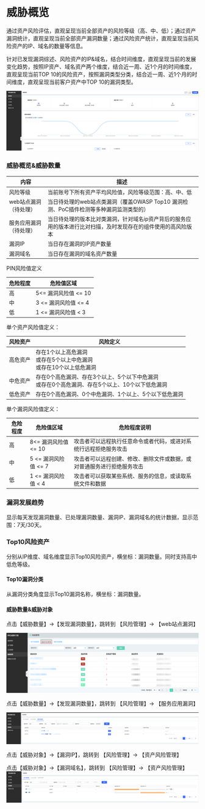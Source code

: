 # 威胁概览

​		通过资产风险评估，直观呈现当前全部资产的风险等级（高、中、低）；通过资产漏洞统计，直观呈现当前全部资产漏洞数量；通过风险资产统计，直观呈现当前风险资产的IP、域名的数量等信息。

​		针对已发现漏洞综述、风险资产的IP&域名，结合时间维度，直观呈现当前的发展变化趋势，按照IP资产、域名资产两个维度，结合近一周、近1个月的时间维度，直观呈现当前TOP 10的风险资产，按照漏洞类型分类，结合近一周、近1个月的时间维度，直观呈现当前客户资产中TOP 10的漏洞类型。

![](../../../../image/Website-Threat-Inspector/WTS2022-01-01.png)		

### 威胁概览&威胁数量

| 内容                   | 描述                                                         |
| ---------------------- | ------------------------------------------------------------ |
| 风险等级               | 当前账号下所有资产平均风险值，风险等级范围：高、中、低       |
| web站点漏洞（待处理）  | 当日待处理的web站点类漏洞（覆盖OWASP Top10 漏洞检测、PoC插件检测等多种漏洞监测类型的） |
| 服务应用漏洞（待处理） | 当日待处理的版本比对类漏洞，针对域名ip资产背后的服务应用的版本进行比对扫描，及时发现存在的组件使用的高风险版本 |
| 漏洞IP                 | 当日存在漏洞的IP资产数量                                     |
| 漏洞域名               | 当日存在漏洞的域名资产数量                                   |

PIN风险值定义

|危险程度 |	危险值区域 |
| ------ | ------ |
|高 |	5<= 漏洞风险值 <= 10
|中 |   3 <= 漏洞风险值 <= 4
|低 |	 1 <= 漏洞风险值 < 3

单个资产风险值定义：

| 风险资产 | 风险定义                                                     |
| -------- | ------------------------------------------------------------ |
| 高危资产 | 存在1个以上高危漏洞<br>或存在5个以上中危漏洞<br/>或存在10个以上低危漏洞 |
| 中危资产 | 存在0个高危漏洞、存在3个以上、5个以下中危漏洞<br/>或存在0个高危漏洞、存在5个以上、10个以下低危漏洞 |
| 低危资产 | 存在0个高危漏洞、0个中危漏洞、1个以上、5个以下低危漏洞       |

单个漏洞风险值定义：

| 危险程度 | 危险值区域 | 危险程度说明 |
| ------ | ------ | ------ |
| 高 | 8<= 漏洞风险值 <= 10 | 攻击者可以远程执行任意命令或者代码，或进对系统行远程拒绝服务攻击 |
| 中 | 5 <= 漏洞风险值 <= 7 | 攻击者可以远程创建、修改、删除文件或数据，或对普通服务进行拒绝服务攻击 |
| 低 | 1 <= 漏洞风险值 < 4 | 攻击者可以获取某些系统、服务的信息，或读取系统文件和数据 |


### 漏洞发展趋势

显示每天发现漏洞数量、已处理漏洞数量、漏洞IP、漏洞域名的统计数据，显示范围：7天/30天。


### Top10风险资产

分别从IP维度、域名维度显示Top10风险资产，横坐标：漏洞数量。同时支持高中低危等级。  


#### Top10漏洞分类

从漏洞分类角度显示Top10漏洞名称，横坐标：漏洞数量。


#### 威胁数量&威胁对象

点击【威胁数量】->【发现漏洞数量】，跳转到 【风险管理】-> 【web站点漏洞】

  ![](../../../../image/Website-Threat-Inspector/wts-riskm-12.png)

点击【威胁数量】->【发现漏洞数量】，跳转到 【风险管理】-> 【服务应用漏洞】

  ![](../../../../image/Website-Threat-Inspector/WTS2022-04-01.png)



点击【威胁对象】->【漏洞IP】，跳转到 【风险管理】-> 【资产风险管理】

点击【威胁对象】->【漏洞域名】，跳转到 【风险管理】-> 【资产风险管理】 ![](../../../../image/Website-Threat-Inspector/WTS2022-04-02.png)

